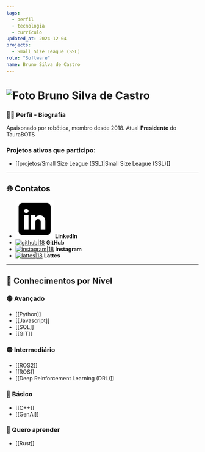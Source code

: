 ```yaml
---
tags:
  - perfil
  - tecnologia
  - currículo
updated_at: 2024-12-04
projects:
  - Small Size League (SSL)
role: "Software"
name: Bruno Silva de Castro
---
```


# ![Foto](https://github.com/brunoocastro.png) **Bruno Silva de Castro**

### 👩‍💻 **Perfil - Biografia**
Apaixonado por robótica, membro desde 2018.
Atual **Presidente** do TauraBOTS

### Projetos ativos que participo:

- [[projetos/Small Size League (SSL)|Small Size League (SSL)]]


---

## 🌐 **Contatos**

- [![linkedin|18](https://raw.githubusercontent.com/simple-icons/simple-icons/develop/icons/linkedin.svg)](https://linkedin.com/in/brunoocastro) **LinkedIn**
- [![github|18](https://raw.githubusercontent.com/simple-icons/simple-icons/develop/icons/github.svg)](https://github.com/brunoocastro) **GitHub**
- [![instagram|18](https://raw.githubusercontent.com/simple-icons/simple-icons/develop/icons/instagram.svg)](https://instagram.com/brunoocastro_) **Instagram**
- [![lattes|18](http://www2.ufac.br/ccsd/saudecoletiva/iconlattes.png/@@images/image.png)](https://lattes.cnpq.br/0863475379666569) **Lattes**

---

## 🌟 **Conhecimentos por Nível**

### 🟢 **Avançado**
- [[Python]]
- [[Javascript]]
- [[SQL]]
- [[GIT]]

### 🟡 **Intermediário**
- [[ROS2]]
- [[ROS]]
- [[Deep Reinforcement Learning (DRL)]]

### 🔴 **Básico**
- [[C++]]
- [[GenAI]]

### 🔵 Quero aprender
- [[Rust]]





